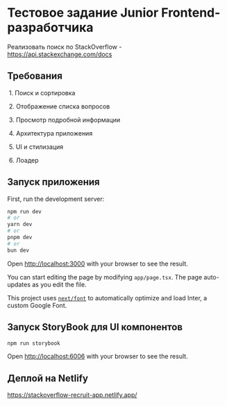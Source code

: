 # Тестовое задание Junior Frontend-разработчика

Реализовать поиск по StackOverflow - https://api.stackexchange.com/docs

## Требования

<img src="https://cdn.jsdelivr.net/gh/Readme-Workflows/Readme-Icons@main/icons/octicons/ApprovedChanges.svg" alt=''> 1. Поиск и сортировка <img src="https://cdn.jsdelivr.net/gh/Readme-Workflows/Readme-Icons@main/icons/octicons/ApprovedChanges.svg" alt=''>

<img src="https://cdn.jsdelivr.net/gh/Readme-Workflows/Readme-Icons@main/icons/octicons/ApprovedChanges.svg" alt=''> 2. Отображение списка вопросов <img src="https://cdn.jsdelivr.net/gh/Readme-Workflows/Readme-Icons@main/icons/octicons/ApprovedChanges.svg" alt=''>

<img src="https://cdn.jsdelivr.net/gh/Readme-Workflows/Readme-Icons@main/icons/octicons/ApprovedChanges.svg" alt=''> 3. Просмотр подробной информации <img src="https://cdn.jsdelivr.net/gh/Readme-Workflows/Readme-Icons@main/icons/octicons/ApprovedChanges.svg" alt=''>

<img src="https://cdn.jsdelivr.net/gh/Readme-Workflows/Readme-Icons@main/icons/octicons/ApprovedChanges.svg" alt=''> 4. Архитектура приложения <img src="https://cdn.jsdelivr.net/gh/Readme-Workflows/Readme-Icons@main/icons/octicons/ApprovedChanges.svg" alt=''>

<img src="https://cdn.jsdelivr.net/gh/Readme-Workflows/Readme-Icons@main/icons/octicons/ApprovedChanges.svg" alt=''> 5. UI и стилизация <img src="https://cdn.jsdelivr.net/gh/Readme-Workflows/Readme-Icons@main/icons/octicons/ApprovedChanges.svg" alt=''>

<img src="https://cdn.jsdelivr.net/gh/Readme-Workflows/Readme-Icons@main/icons/octicons/ApprovedChanges.svg" alt=''> 6. Лоадер <img src="https://cdn.jsdelivr.net/gh/Readme-Workflows/Readme-Icons@main/icons/octicons/ApprovedChanges.svg" alt=''>

## Запуск приложения

First, run the development server:

```bash
npm run dev
# or
yarn dev
# or
pnpm dev
# or
bun dev
```

Open [http://localhost:3000](http://localhost:3000) with your browser to see the result.

You can start editing the page by modifying `app/page.tsx`. The page auto-updates as you edit the file.

This project uses [`next/font`](https://nextjs.org/docs/basic-features/font-optimization) to automatically optimize and load Inter, a custom Google Font.

## Запуск StoryBook для UI компонентов

```bash
npm run storybook

```

Open [http://localhost:6006](http://localhost:6006) with your browser to see the result.

## Деплой на Netlify

https://stackoverflow-recruit-app.netlify.app/
